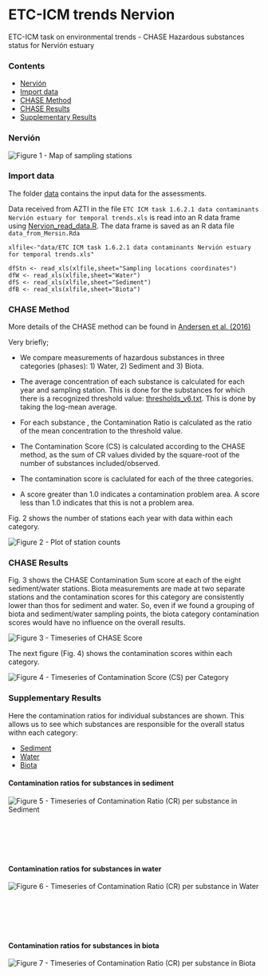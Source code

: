 # ETC-ICM trends Nervion
ETC-ICM task on environmental trends - CHASE Hazardous substances status for Nervión estuary

### Contents

* [Nervión](#nervión)
* [Import data](#import-to-r)
* [CHASE Method](#chase-method)
* [CHASE Results](#chase-results)
* [Supplementary Results](#supplementary-results)

### Nervión

![Figure 1 - Map of sampling stations](png/HEAT_Nervion2label.png)

### Import data

The folder [data](/data/) contains the input data for the assessments.

Data received from AZTI in the file `ETC ICM task 1.6.2.1 data contaminants Nervión estuary for temporal trends.xls` is read into an R data frame using [Nervion_read_data.R](/Nervion_read_data.R). The data frame is saved as an R data file `data_from_Mersin.Rda`

```
xlfile<-"data/ETC ICM task 1.6.2.1 data contaminants Nervión estuary for temporal trends.xls"

dfStn <- read_xls(xlfile,sheet="Sampling locations coordinates")
dfW <- read_xls(xlfile,sheet="Water")
dfS <- read_xls(xlfile,sheet="Sediment")
dfB <- read_xls(xlfile,sheet="Biota")
```

### CHASE Method
More details of the CHASE method can be found in [Andersen et al. (2016)](https://link.springer.com/article/10.1007/s10661-016-5121-x)

Very briefly;

* We compare measurements of hazardous substances in three categories (phases): 1) Water, 2) Sediment and 3) Biota.

* The average concentration of each substance is calculated for each year and sampling station. This is done for the substances for which there is a recognized threshold value: [thresholds_v6.txt](data/thresholds_v6.txt). This is done by taking the log-mean average.

* For each substance , the Contamination Ratio is calculated as the ratio of the mean concentration to the threshold value.

* The Contamination Score (CS) is calculated according to the CHASE method, as the sum of CR values divided by the square-root of the number of substances included/observed.

* The contamination score is caclulated for each of the three categories.

* A score greater than 1.0 indicates a contamination problem area. A score less than 1.0 indicates that this is not a problem area.

Fig. 2 shows the number of stations each year with data within each category.

![Figure 2 - Plot of station counts](png/station_count.png)

### CHASE Results

Fig. 3 shows the CHASE Contamination Sum score at each of the eight sediment/water stations.
Biota measurements are made at two separate stations and the contamination scores for this category are consistently lower than thos for sediment and water. So, even if we found a grouping of biota and sediment/water sampling points, the biota category contamination scores would have no influence on the overall results.

![Figure 3 - Timeseries of CHASE Score](png/CHASE.png)

The next figure (Fig. 4) shows the contamination scores within each category. 

![Figure 4 - Timeseries of Contamination Score (CS) per Category](png/SedimentWaterBiota.png)

### Supplementary Results

Here the contamination ratios for individual substances are shown. This allows us to see which substances are responsible for the overall status withn each category:

* [Sediment](#contamination-ratios-for-substances-in-sediment)
* [Water](#contamination-ratios-for-substances-in-water)
* [Biota](#contamination-ratios-for-substances-in-biota)

#### Contamination ratios for substances in sediment

![Figure 5 - Timeseries of Contamination Ratio (CR) per substance in Sediment](png/substances_Sediment.png)


<br><br><br><br>

#### Contamination ratios for substances in water

![Figure 6 - Timeseries of Contamination Ratio (CR) per substance in Water](png/substances_Water.png)



<br><br><br><br>

#### Contamination ratios for substances in biota

![Figure 7 - Timeseries of Contamination Ratio (CR) per substance in Biota](png/substances_Biota.png)


